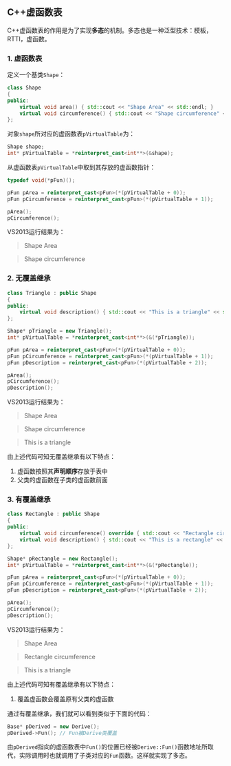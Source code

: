 ## C++虚函数表
C++虚函数表的作用是为了实现**多态**的机制。多态也是一种泛型技术：模板，RTTI，虚函数。
### 1. 虚函数表
定义一个基类`Shape`：
```C++
class Shape
{
public:
	virtual void area() { std::cout << "Shape Area" << std::endl; }
	virtual void circumference() { std::cout << "Shape circumference" << std::endl; }
};
```
对象`shape`所对应的虚函数表`pVirtualTable`为：
```C++
Shape shape;
int* pVirtualTable = *reinterpret_cast<int**>(&shape);
```
从虚函数表`pVirtualTable`中取到其存放的虚函数指针：
```C++
typedef void(*pFun)();

pFun pArea = reinterpret_cast<pFun>(*(pVirtualTable + 0));
pFun pCircumference = reinterpret_cast<pFun>(*(pVirtualTable + 1));

pArea();
pCircumference();
```
VS2013运行结果为：
> Shape Area

> Shape circumference

### 2. 无覆盖继承
```C++
class Triangle : public Shape
{
public:
	virtual void description() { std::cout << "This is a triangle" << std::endl; }
};
```
```C++
Shape* pTriangle = new Triangle();
int* pVirtualTable = *reinterpret_cast<int**>(&(*pTriangle));

pFun pArea = reinterpret_cast<pFun>(*(pVirtualTable + 0));
pFun pCircumference = reinterpret_cast<pFun>(*(pVirtualTable + 1));
pFun pDescription = reinterpret_cast<pFun>(*(pVirtualTable + 2));

pArea();
pCircumference();
pDescription();
```

VS2013运行结果为：
> Shape Area

> Shape circumference

> This is a triangle

由上述代码可知无覆盖继承有以下特点：
1. 虚函数按照其**声明顺序**存放于表中
2. 父类的虚函数在子类的虚函数前面

### 3. 有覆盖继承
```C++
class Rectangle : public Shape
{
public:
	virtual void circumference() override { std::cout << "Rectangle circumference" << std::endl; }
	virtual void description() { std::cout << "This is a rectangle" << std::endl; }
};
```
```C++
Shape* pRectangle = new Rectangle();
int* pVirtualTable = *reinterpret_cast<int**>(&(*pRectangle));

pFun pArea = reinterpret_cast<pFun>(*(pVirtualTable + 0));
pFun pCircumference = reinterpret_cast<pFun>(*(pVirtualTable + 1));
pFun pDescription = reinterpret_cast<pFun>(*(pVirtualTable + 2));

pArea();
pCircumference();
pDescription();
```

VS2013运行结果为：
> Shape Area

> Rectangle circumference

> This is a triangle

由上述代码可知有覆盖继承有以下特点：
1. 覆盖虚函数会覆盖原有父类的虚函数

通过有覆盖继承，我们就可以看到类似于下面的代码：
```C++
Base* pDerived = new Derive();
pDerived->Fun(); // Fun被Derive类覆盖
```
由`pDerived`指向的虚函数表中`Fun()`的位置已经被`Derive::Fun()`函数地址所取代，实际调用时也就调用了子类对应的`Fun`函数。这样就实现了多态。
